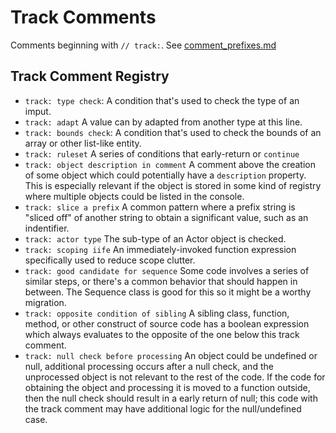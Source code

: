 # Track Comments

Comments beginning with `// track:`. See
[comment_prefixes.md](../contributors/comment_prefixes.md)

## Track Comment Registry

- `track: type check`:
  A condition that's used to check the type of an imput.
- `track: adapt`
  A value can by adapted from another type at this line.
- `track: bounds check`:
  A condition that's used to check the bounds of an array
  or other list-like entity.
- `track: ruleset`
  A series of conditions that early-return or `continue`
- `track: object description in comment`
  A comment above the creation of some object which
  could potentially have a `description` property.
  This is especially relevant if the object is stored
  in some kind of registry where multiple objects
  could be listed in the console.
- `track: slice a prefix`
  A common pattern where a prefix string is "sliced off"
  of another string to obtain a significant value, such
  as an indentifier.
- `track: actor type`
  The sub-type of an Actor object is checked.
- `track: scoping iife`
  An immediately-invoked function expression specifically
  used to reduce scope clutter.
- `track: good candidate for sequence`
  Some code involves a series of similar steps,
  or there's a common behavior that should happen
  in between. The Sequence class is good for this so
  it might be a worthy migration.
- `track: opposite condition of sibling`
  A sibling class, function, method, or other construct of
  source code has a boolean expression which always evaluates
  to the opposite of the one below this track comment.
- `track: null check before processing`
  An object could be undefined or null, additional processing
  occurs after a null check, and the unprocessed object is not
  relevant to the rest of the code. If the code for obtaining
  the object and processing it is moved to a function outside,
  then the null check should result in a early return of null;
  this code with the track comment may have additional logic
  for the null/undefined case.
